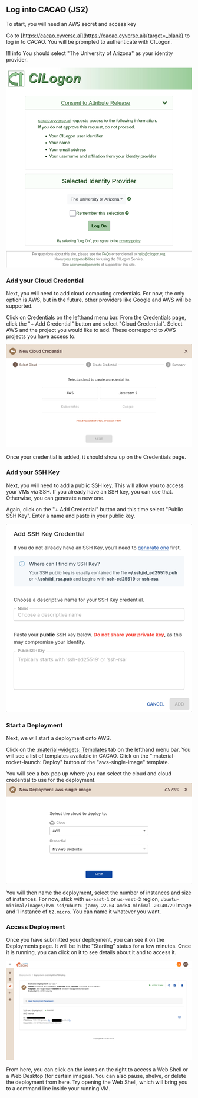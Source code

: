 ## Log into CACAO (JS2)

To start, you will need an AWS secret and access key

Go to [https://cacao.cyverse.ai](https://cacao.cyverse.ai){target=_blank} to log in to CACAO. You will be prompted to authenticate with CILogon.

!!! info
    You should select "The University of Arizona" as your identity provider.

![](../assets/cacao/cilogon-select-idp-ua.png)

### Add your Cloud Credential

Next, you will need to add cloud computing credentials. For now, the only option is AWS, but in the future, other providers like Google and AWS will be supported.

Click on Credentials on the lefthand menu bar. From the Credentials page, click the "+ Add Credential" button and select "Cloud Credential". Select AWS and the project you would like to add. These correspond to AWS projects you have access to.

![](../assets/cacao/cacao-add-cloud-cred.png)

Once your credential is added, it should show up on the Credentials page.

### Add your SSH Key

Next, you will need to add a public SSH key. This will allow you to access your VMs via SSH. If you already have an SSH key, you can use that. Otherwise, you can generate a new one.

Again, click on the "+ Add Credential" button and this time select "Public SSH Key". Enter a name and paste in your public key.

![](../assets/cacao/cacao-add-ssh-key.png)

### 

### Start a Deployment

Next, we will start a deployment onto AWS.

Click on the [:material-widgets: Templates](https://cacao.cyverse.ai/templates) tab on the lefthand menu bar. You will see a list of templates available in CACAO. Click on the ":material-rocket-launch: Deploy" button of the "aws-single-image" template.

You will see a box pop up where you can select the cloud and cloud credential to use for the deployment.
![](../assets/cacao/cacao-deployment-wizard-cred-aws.png)

You will then name the deployment, select the number of instances and size of instances.
For now, stick with `us-east-1` or `us-west-2` region, `ubuntu-minimal/images/hvm-ssd/ubuntu-jammy-22.04-amd64-minimal-20240729` image and 1 instance of `t2.micro`. You can name it whatever you want.

### Access Deployment

Once you have submitted your deployment, you can see it on the Deployments page. It will be in the "Starting" status for a few minutes. Once it is running, you can click on it to see details about it and to access it.

![](../assets/cacao/cacao-aws-deployment.png)

From here, you can click on the icons on the right to access a Web Shell or a Web Desktop (for certain images). You can also pause, shelve, or delete the deployment from here. Try opening the Web Shell, which will bring you to a command line inside your running VM.